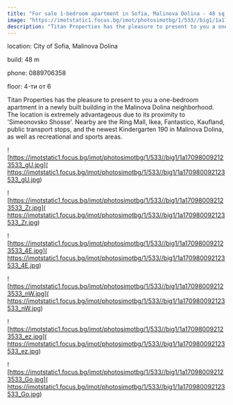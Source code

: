 ```yaml
---
title: "For sale 1-bedroom apartment in Sofia, Malinova Dolina - 48 sq.m / 118000 EUR :: imot.bg Advertisemen"
image: "https://imotstatic1.focus.bg/imot/photosimotbg/1/533//big1/1a170980092123533_Uk.jpg"
description: "Titan Properties has the pleasure to present to you a one-bedroom apartment in a newly built building in the Malinova Dolina neighborhood. The location is extremely advantageous due to its proximity to 'Simeonovsko Shosse'. Nearby are the Ring Mall, Ikea, Fantastico, Kaufland, public transport stops, and the newest Kindergarten 190 in Malinova Dolina, as well as recreational and sports areas."
---
```


location: City of Sofia, Malinova Dolina

build: 48 m

phone: 0889706358

floor: 4-ти от 6

Titan Properties has the pleasure to present to you a one-bedroom apartment in a newly built building in the Malinova Dolina neighborhood. The location is extremely advantageous due to its proximity to 'Simeonovsko Shosse'. Nearby are the Ring Mall, Ikea, Fantastico, Kaufland, public transport stops, and the newest Kindergarten 190 in Malinova Dolina, as well as recreational and sports areas.


![https://imotstatic1.focus.bg/imot/photosimotbg/1/533//big1/1a170980092123533_gU.jpg]( https://imotstatic1.focus.bg/imot/photosimotbg/1/533//big1/1a170980092123533_gU.jpg)


![https://imotstatic1.focus.bg/imot/photosimotbg/1/533//big1/1a170980092123533_Zr.jpg]( https://imotstatic1.focus.bg/imot/photosimotbg/1/533//big1/1a170980092123533_Zr.jpg)


![https://imotstatic1.focus.bg/imot/photosimotbg/1/533//big1/1a170980092123533_4E.jpg]( https://imotstatic1.focus.bg/imot/photosimotbg/1/533//big1/1a170980092123533_4E.jpg)


![https://imotstatic1.focus.bg/imot/photosimotbg/1/533//big1/1a170980092123533_nW.jpg]( https://imotstatic1.focus.bg/imot/photosimotbg/1/533//big1/1a170980092123533_nW.jpg)


![https://imotstatic1.focus.bg/imot/photosimotbg/1/533//big1/1a170980092123533_ez.jpg]( https://imotstatic1.focus.bg/imot/photosimotbg/1/533//big1/1a170980092123533_ez.jpg)


![https://imotstatic1.focus.bg/imot/photosimotbg/1/533//big1/1a170980092123533_Go.jpg]( https://imotstatic1.focus.bg/imot/photosimotbg/1/533//big1/1a170980092123533_Go.jpg)


